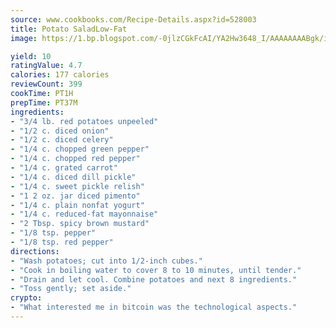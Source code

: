 ```yaml
---
source: www.cookbooks.com/Recipe-Details.aspx?id=528003
title: Potato SaladLow-Fat  
image: https://1.bp.blogspot.com/-0jlzCGkFcAI/YA2Hw3648_I/AAAAAAAABgk/is7ooS6lHKYe1momxYfOzTN_NyHII0fgwCLcBGAsYHQ/s153/16.png

yield: 10
ratingValue: 4.7
calories: 177 calories
reviewCount: 399
cookTime: PT1H
prepTime: PT37M
ingredients:
- "3/4 lb. red potatoes unpeeled"
- "1/2 c. diced onion"
- "1/2 c. diced celery"
- "1/4 c. chopped green pepper"
- "1/4 c. chopped red pepper"
- "1/4 c. grated carrot"
- "1/4 c. diced dill pickle"
- "1/4 c. sweet pickle relish"
- "1 2 oz. jar diced pimento"
- "1/4 c. plain nonfat yogurt"
- "1/4 c. reduced-fat mayonnaise"
- "2 Tbsp. spicy brown mustard"
- "1/8 tsp. pepper"
- "1/8 tsp. red pepper"
directions:
- "Wash potatoes; cut into 1/2-inch cubes."
- "Cook in boiling water to cover 8 to 10 minutes, until tender."
- "Drain and let cool. Combine potatoes and next 8 ingredients."
- "Toss gently; set aside."
crypto:
- "What interested me in bitcoin was the technological aspects."
---
```

